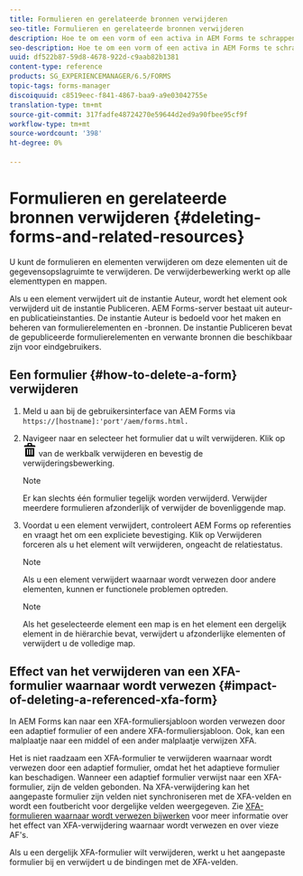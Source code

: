 ```yaml
---
title: Formulieren en gerelateerde bronnen verwijderen
seo-title: Formulieren en gerelateerde bronnen verwijderen
description: Hoe te om een vorm of een activa in AEM Forms te schrappen en het effect op referenced en verwijzende activa en XFA vormen.
seo-description: Hoe te om een vorm of een activa in AEM Forms te schrappen en het effect op referenced en verwijzende activa en XFA vormen.
uuid: df522b87-59d8-4678-922d-c9aab82b1381
content-type: reference
products: SG_EXPERIENCEMANAGER/6.5/FORMS
topic-tags: forms-manager
discoiquuid: c8519eec-f841-4867-baa9-a9e03042755e
translation-type: tm+mt
source-git-commit: 317fadfe48724270e59644d2ed9a90fbee95cf9f
workflow-type: tm+mt
source-wordcount: '398'
ht-degree: 0%

---
```



# Formulieren en gerelateerde bronnen verwijderen {#deleting-forms-and-related-resources}

U kunt de formulieren en elementen verwijderen om deze elementen uit de gegevensopslagruimte te verwijderen. De verwijderbewerking werkt op alle elementtypen en mappen.

Als u een element verwijdert uit de instantie Auteur, wordt het element ook verwijderd uit de instantie Publiceren. AEM Forms-server bestaat uit auteur- en publicatieinstanties. De instantie Auteur is bedoeld voor het maken en beheren van formulierelementen en -bronnen. De instantie Publiceren bevat de gepubliceerde formulierelementen en verwante bronnen die beschikbaar zijn voor eindgebruikers.

## Een formulier {#how-to-delete-a-form} verwijderen

1. Meld u aan bij de gebruikersinterface van AEM Forms via `https://[hostname]:'port'/aem/forms.html.`
1. Navigeer naar en selecteer het formulier dat u wilt verwijderen. Klik op ![aem6forms_delete2](assets/aem6forms_delete2.png) van de werkbalk verwijderen en bevestig de verwijderingsbewerking.

   >[!NOTE]
   >
   >Er kan slechts één formulier tegelijk worden verwijderd. Verwijder meerdere formulieren afzonderlijk of verwijder de bovenliggende map.

1. Voordat u een element verwijdert, controleert AEM Forms op referenties en vraagt het om een expliciete bevestiging. Klik op Verwijderen forceren als u het element wilt verwijderen, ongeacht de relatiestatus.

   >[!NOTE]
   >
   >Als u een element verwijdert waarnaar wordt verwezen door andere elementen, kunnen er functionele problemen optreden.

   >[!NOTE]
   >
   >Als het geselecteerde element een map is en het element een dergelijk element in de hiërarchie bevat, verwijdert u afzonderlijke elementen of verwijdert u de volledige map.

## Effect van het verwijderen van een XFA-formulier waarnaar wordt verwezen {#impact-of-deleting-a-referenced-xfa-form}

In AEM Forms kan naar een XFA-formuliersjabloon worden verwezen door een adaptief formulier of een andere XFA-formuliersjabloon. Ook, kan een malplaatje naar een middel of een ander malplaatje verwijzen XFA.

Het is niet raadzaam een XFA-formulier te verwijderen waarnaar wordt verwezen door een adaptief formulier, omdat het het adaptieve formulier kan beschadigen. Wanneer een adaptief formulier verwijst naar een XFA-formulier, zijn de velden gebonden. Na XFA-verwijdering kan het aangepaste formulier zijn velden niet synchroniseren met de XFA-velden en wordt een foutbericht voor dergelijke velden weergegeven. Zie [XFA-formulieren waarnaar wordt verwezen bijwerken](/help/forms/using/get-xdp-pdf-documents-aem.md#p-updating-referenced-xfa-forms-p) voor meer informatie over het effect van XFA-verwijdering waarnaar wordt verwezen en over vieze AF&#39;s.

Als u een dergelijk XFA-formulier wilt verwijderen, werkt u het aangepaste formulier bij en verwijdert u de bindingen met de XFA-velden.
